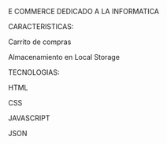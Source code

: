E COMMERCE DEDICADO A LA INFORMATICA

CARACTERISTICAS:

Carrito de compras

Almacenamiento en Local Storage


TECNOLOGIAS:

HTML

CSS

JAVASCRIPT

JSON

